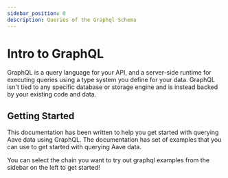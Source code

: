 ```yaml
---
sidebar_position: 0
description: Queries of the Graphql Schema
---
```


# Intro to GraphQL

GraphQL is a query language for your API, and a server-side runtime for executing queries using a type system you define for your data. GraphQL isn't tied to any specific database or storage engine and is instead backed by your existing code and data.


## Getting Started

This documentation has been written to help you get started with querying Aave data using GraphQL. The documentation has set of examples that you can use to get started with querying Aave data.

You can select the chain you want to try out graphql examples from the sidebar on the left to get started!
